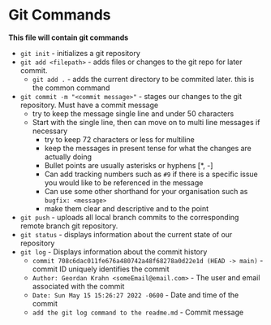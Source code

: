 # Git Commands

**This file will contain git commands**

- `git init` - initializes a git repository
- `git add <filepath>` - adds files or changes to the git repo for later commit.
    - `git add .` - adds the current directory to be commited later. this is the common command
- `git commit -m "<commit message>"` - stages our changes to the git repository. Must have a commit message
    - try to keep the message single line and under 50 characters
    - Start with the single line, then can move on to multi line messages if necessary
        - try to keep 72 characters or less for multiline
        - keep the messages in present tense for what the changes are actually doing
        - Bullet points are usually asterisks or hyphens [*, -]
        - Can add tracking numbers such as `#9` if there is a specific issue you would like to be referenced in the message
        - Can use some other shorthand for your organisation such as `bugfix: <message>`
        - make them clear and descriptive and to the point
- `git push` - uploads all local branch commits to the corresponding remote branch git repository.
- `git status` - displays information about the current state of our repository
- `git log` - Displays information about the commit history
    -   `commit 708c6dac011fe676a480742a48f68278a0d22e1d (HEAD -> main)`  - commit ID uniquely identifies the commit
    -   `Author: Geordan Krahn <someEmail@email.com>` - The user and email associated with the commit
    -   `Date: Sun May 15 15:26:27 2022 -0600` - Date and time of the commit
    -   `add the git log command to the readme.md` - Commit message

        